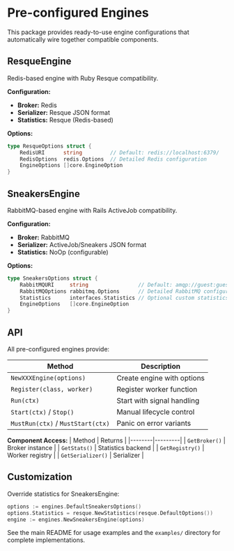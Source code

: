 # Pre-configured Engines

This package provides ready-to-use engine configurations that automatically wire together compatible components.

## ResqueEngine

Redis-based engine with Ruby Resque compatibility.

**Configuration:**
- **Broker:** Redis 
- **Serializer:** Resque JSON format
- **Statistics:** Resque (Redis-based)

**Options:**
```go
type ResqueOptions struct {
    RedisURI      string         // Default: redis://localhost:6379/
    RedisOptions  redis.Options  // Detailed Redis configuration
    EngineOptions []core.EngineOption
}
```

## SneakersEngine

RabbitMQ-based engine with Rails ActiveJob compatibility.

**Configuration:**
- **Broker:** RabbitMQ
- **Serializer:** ActiveJob/Sneakers JSON format
- **Statistics:** NoOp (configurable)

**Options:**
```go
type SneakersOptions struct {
    RabbitMQURI     string                // Default: amqp://guest:guest@localhost:5672/
    RabbitMQOptions rabbitmq.Options      // Detailed RabbitMQ configuration
    Statistics      interfaces.Statistics // Optional custom statistics
    EngineOptions   []core.EngineOption
}
```

## API

All pre-configured engines provide:

| Method | Description |
|--------|-------------|
| `NewXXXEngine(options)` | Create engine with options |
| `Register(class, worker)` | Register worker function |
| `Run(ctx)` | Start with signal handling |
| `Start(ctx)` / `Stop()` | Manual lifecycle control |
| `MustRun(ctx)` / `MustStart(ctx)` | Panic on error variants |

**Component Access:**
| Method | Returns |
|--------|---------|
| `GetBroker()` | Broker instance |
| `GetStats()` | Statistics backend |
| `GetRegistry()` | Worker registry |
| `GetSerializer()` | Serializer |

## Customization

Override statistics for SneakersEngine:
```go
options := engines.DefaultSneakersOptions()
options.Statistics = resque.NewStatistics(resque.DefaultOptions())
engine := engines.NewSneakersEngine(options)
```

See the main README for usage examples and the `examples/` directory for complete implementations. 